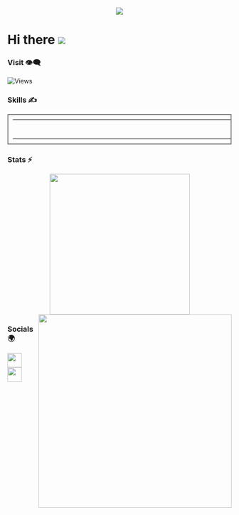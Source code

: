 
<h1 align="center">
    <img src="https://readme-typing-svg.herokuapp.com/?font=Righteous&size=35&center=true&vCenter=true&width=500&height=70&duration=4000&color=FDB99B&lines=Welcome+to+repo!+👋;+I'm+NguyennpCoder!;" />
</h1>

    
      
Hi there ![](https://user-images.githubusercontent.com/18350557/176309783-0785949b-9127-417c-8b55-ab5a4333674e.gif)
=====================================================================================================================================


### Visit 👁️‍🗨️

![Views](https://komarev.com/ghpvc/?username=nguyennpcoder&color=lightgrey)


### Skills ✍️

<table align="center" style="border: 2px solid gray; padding: 10px;">
  <tr>
    <td>
      <div class="skills-container" style="display: flex; align-items: center; gap: 15px; flex-wrap: nowrap; justify-content: center;">
        <a href="" target="_blank" rel="noreferrer" style="animation: slideIn 0.5s ease-in-out forwards; opacity: 0; animation-delay: 0.1s;"><img src="https://raw.githubusercontent.com/danielcranney/readme-generator/main/public/icons/skills/html5-colored.svg" width="36" height="36" alt="HTML5" /></a>
        <a href="" target="_blank" rel="noreferrer" style="animation: slideIn 0.5s ease-in-out forwards; opacity: 0; animation-delay: 0.2s;"><img src="https://raw.githubusercontent.com/danielcranney/readme-generator/main/public/icons/skills/css3-colored.svg" width="36" height="36" alt="CSS3" /></a>
        <a href="" target="_blank" rel="noreferrer" style="animation: slideIn 0.5s ease-in-out forwards; opacity: 0; animation-delay: 0.3s;"><img src="https://raw.githubusercontent.com/danielcranney/readme-generator/main/public/icons/skills/java-colored.svg" width="36" height="36" alt="Java" /></a>
        <a href="" target="_blank" rel="noreferrer" style="animation: slideIn 0.5s ease-in-out forwards; opacity: 0; animation-delay: 0.4s;"><img src="https://raw.githubusercontent.com/danielcranney/readme-generator/main/public/icons/skills/javascript-colored.svg" width="36" height="36" alt="JavaScript" /></a>
        <a href="" target="_blank" rel="noreferrer" style="animation: slideIn 0.5s ease-in-out forwards; opacity: 0; animation-delay: 0.5s;"><img src="https://raw.githubusercontent.com/danielcranney/readme-generator/main/public/icons/skills/typescript-colored.svg" width="36" height="36" alt="TypeScript" /></a>
        <a href="" target="_blank" rel="noreferrer" style="animation: slideIn 0.5s ease-in-out forwards; opacity: 0; animation-delay: 0.6s;"><img src="https://raw.githubusercontent.com/danielcranney/readme-generator/main/public/icons/skills/bootstrap-colored.svg" width="36" height="36" alt="Bootstrap" /></a>
        <a href="" target="_blank" rel="noreferrer" style="animation: slideIn 0.5s ease-in-out forwards; opacity: 0; animation-delay: 0.7s;"><img src="https://raw.githubusercontent.com/danielcranney/readme-generator/main/public/icons/skills/angularjs-colored.svg" width="36" height="36" alt="Angular" /></a>
        <a href="" target="_blank" rel="noreferrer" style="animation: slideIn 0.5s ease-in-out forwards; opacity: 0; animation-delay: 0.8s;"><img src="https://raw.githubusercontent.com/danielcranney/readme-generator/main/public/icons/skills/react-colored.svg" width="36" height="36" alt="React" /></a>
        <a href="" target="_blank" rel="noreferrer" style="animation: slideIn 0.5s ease-in-out forwards; opacity: 0; animation-delay: 0.9s;"><img src="https://raw.githubusercontent.com/danielcranney/readme-generator/main/public/icons/skills/vite-colored.svg" width="36" height="36" alt="Vite" /></a>
        <a href="" target="_blank" rel="noreferrer" style="animation: slideIn 0.5s ease-in-out forwards; opacity: 0; animation-delay: 1.0s;"><img src="https://raw.githubusercontent.com/danielcranney/readme-generator/main/public/icons/skills/redux-colored.svg" width="36" height="36" alt="Redux" /></a>
        <a href="" target="_blank" rel="noreferrer" style="animation: slideIn 0.5s ease-in-out forwards; opacity: 0; animation-delay: 1.1s;"><img src="https://raw.githubusercontent.com/danielcranney/readme-generator/main/public/icons/skills/git-colored.svg" width="36" height="36" alt="Git" /></a>
        <a href="" target="_blank" rel="noreferrer" style="animation: slideIn 0.5s ease-in-out forwards; opacity: 0; animation-delay: 1.2s;"><img src="https://raw.githubusercontent.com/danielcranney/readme-generator/main/public/icons/skills/nodejs-colored.svg" width="36" height="36" alt="NodeJS" /></a>
        <a href="" target="_blank" rel="noreferrer" style="animation: slideIn 0.5s ease-in-out forwards; opacity: 0; animation-delay: 1.3s;"><img src="https://raw.githubusercontent.com/danielcranney/readme-generator/main/public/icons/skills/docker-colored.svg" width="36" height="36" alt="Docker" /></a>
        <a href="" target="_blank" rel="noreferrer" style="animation: slideIn 0.5s ease-in-out forwards; opacity: 0; animation-delay: 1.4s;"><img src="https://raw.githubusercontent.com/danielcranney/readme-generator/main/public/icons/skills/linux-colored.svg" width="36" height="36" alt="Linux" /></a>
        <a href="" target="_blank" rel="noreferrer" style="animation: slideIn 0.5s ease-in-out forwards; opacity: 0; animation-delay: 1.5s;"><img src="https://raw.githubusercontent.com/danielcranney/readme-generator/main/public/icons/skills/mysql-colored.svg" width="36" height="36" alt="MySQL" /></a>
        <a href="" target="_blank" rel="noreferrer" style="animation: slideIn 0.5s ease-in-out forwards; opacity: 0; animation-delay: 1.6s;"><img src="https://raw.githubusercontent.com/danielcranney/readme-generator/main/public/icons/skills/firebase-colored.svg" width="36" height="36" alt="Firebase" /></a>
        <a href="" target="_blank" rel="noreferrer" style="animation: slideIn 0.5s ease-in-out forwards; opacity: 0; animation-delay: 1.7s;"><img src="https://raw.githubusercontent.com/danielcranney/readme-generator/main/public/icons/skills/render-colored.svg" width="36" height="36" alt="Render" /></a>
        <a href="" target="_blank" rel="noreferrer" style="animation: slideIn 0.5s ease-in-out forwards; opacity: 0; animation-delay: 1.8s;"><img src="https://raw.githubusercontent.com/danielcranney/readme-generator/main/public/icons/skills/figma-colored.svg" width="36" height="36" alt="Figma" /></a>
      </div>
    </td>
  </tr>
</table>

<style>
  @keyframes slideIn {
    from {
      transform: translateX(-100%);
      opacity: 0;
    }
    to {
      transform: translateX(0);
      opacity: 1;
    }
  }
</style>


### Stats ⚡
<div align=center>
  <a href="#" title="nguyennpcoder">
    <img width="315" align="center" src="https://github-readme-stats.vercel.app/api/top-langs/?username=nguyennpcoder&layout=compact" />
  </a>
  <a href="#" title="nguyennpcoder">
    <img align="right" width="434" src="https://github-readme-stats.vercel.app/api?username=nguyennpcoder&show_icons=true&theme=react&border_color=61dafb&hide_border=true&rank_icon=github&include_all_commits=true" />
  </a>
</div>

### Socials 🌍

<p align="left"> <a href="https://www.linkedin.com/in/nguyennp-coder" target="_blank" rel="noreferrer"> <picture> <source media="(prefers-color-scheme: dark)" srcset="https://raw.githubusercontent.com/danielcranney/readme-generator/main/public/icons/socials/linkedin-dark.svg" /> <source media="(prefers-color-scheme: light)" srcset="https://raw.githubusercontent.com/danielcranney/readme-generator/main/public/icons/socials/linkedin.svg" /> <img src="https://raw.githubusercontent.com/danielcranney/readme-generator/main/public/icons/socials/linkedin.svg" width="32" height="32" /> </picture> </a> <a href="https://www.stackoverflow.com/users/23448694/nguyennp" target="_blank" rel="noreferrer"> <picture> <source media="(prefers-color-scheme: dark)" srcset="https://raw.githubusercontent.com/danielcranney/readme-generator/main/public/icons/socials/stackoverflow-dark.svg" /> <source media="(prefers-color-scheme: light)" srcset="https://raw.githubusercontent.com/danielcranney/readme-generator/main/public/icons/socials/stackoverflow.svg" /> <img src="https://raw.githubusercontent.com/danielcranney/readme-generator/main/public/icons/socials/stackoverflow.svg" width="32" height="32" /> </picture> </a></p>
